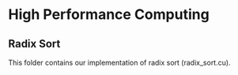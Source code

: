 # High Performance Computing
## Radix Sort

This folder contains our implementation of radix sort (radix_sort.cu).

